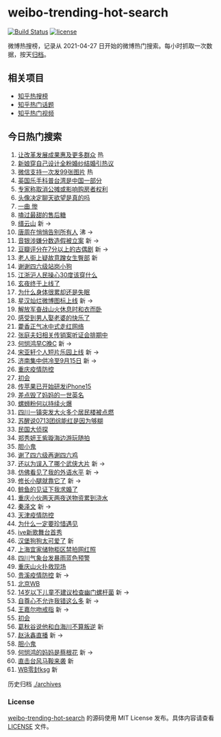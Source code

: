 # weibo-trending-hot-search

[![Build Status](https://github.com/justjavac/weibo-trending-hot-search/workflows/ci/badge.svg?branch=master)](https://github.com/justjavac/weibo-trending-hot-search/actions)
[![license](https://img.shields.io/github/license/justjavac/weibo-trending-hot-search)](https://github.com/justjavac/weibo-trending-hot-search/blob/master/LICENSE)

微博热搜榜，记录从 2021-04-27 日开始的微博热门搜索。每小时抓取一次数据，按天[归档](./archives)。

## 相关项目

- [知乎热搜榜](https://github.com/justjavac/zhihu-trending-top-search)
- [知乎热门话题](https://github.com/justjavac/zhihu-trending-hot-questions)
- [知乎热门视频](https://github.com/justjavac/zhihu-trending-hot-video)

## 今日热门搜索

<!-- BEGIN -->
<!-- 最后更新时间 Thu Aug 25 2022 04:17:22 GMT+0800 (China Standard Time) -->

1. [让改革发展成果惠及更多群众](https://s.weibo.com//weibo?q=%23%E8%AE%A9%E6%94%B9%E9%9D%A9%E5%8F%91%E5%B1%95%E6%88%90%E6%9E%9C%E6%83%A0%E5%8F%8A%E6%9B%B4%E5%A4%9A%E7%BE%A4%E4%BC%97%23&Refer=new_time)
   热
1. [新娘穿自己设计全粉婚纱结婚引热议](https://s.weibo.com//weibo?q=%23%E6%96%B0%E5%A8%98%E7%A9%BF%E8%87%AA%E5%B7%B1%E8%AE%BE%E8%AE%A1%E5%85%A8%E7%B2%89%E5%A9%9A%E7%BA%B1%E7%BB%93%E5%A9%9A%E5%BC%95%E7%83%AD%E8%AE%AE%23&Refer=top)
1. [微信支持一次发99张图片](https://s.weibo.com//weibo?q=%23%E5%BE%AE%E4%BF%A1%E6%94%AF%E6%8C%81%E4%B8%80%E6%AC%A1%E5%8F%9199%E5%BC%A0%E5%9B%BE%E7%89%87%23&Refer=top)
   热
1. [英国乐手科普台湾是中国一部分](https://s.weibo.com//weibo?q=%23%E8%8B%B1%E5%9B%BD%E4%B9%90%E6%89%8B%E7%A7%91%E6%99%AE%E5%8F%B0%E6%B9%BE%E6%98%AF%E4%B8%AD%E5%9B%BD%E4%B8%80%E9%83%A8%E5%88%86%23&Refer=top)
1. [专家称取消公摊或影响购房者权利](https://s.weibo.com//weibo?q=%23%E4%B8%93%E5%AE%B6%E7%A7%B0%E5%8F%96%E6%B6%88%E5%85%AC%E6%91%8A%E6%88%96%E5%BD%B1%E5%93%8D%E8%B4%AD%E6%88%BF%E8%80%85%E6%9D%83%E5%88%A9%23&Refer=top)
1. [头像决定聊天欲望是真的吗](https://s.weibo.com//weibo?q=%23%E5%A4%B4%E5%83%8F%E5%86%B3%E5%AE%9A%E8%81%8A%E5%A4%A9%E6%AC%B2%E6%9C%9B%E6%98%AF%E7%9C%9F%E7%9A%84%E5%90%97%23&Refer=top)
1. [一曲 惨](https://s.weibo.com//weibo?q=%E4%B8%80%E6%9B%B2%20%E6%83%A8&Refer=top)
1. [嗑过最甜的售后糖](https://s.weibo.com//weibo?q=%23%E5%97%91%E8%BF%87%E6%9C%80%E7%94%9C%E7%9A%84%E5%94%AE%E5%90%8E%E7%B3%96%23&Refer=top)
1. [缙云山](https://s.weibo.com//weibo?q=%E7%BC%99%E4%BA%91%E5%B1%B1&Refer=top) 新
   ->
1. [唐周在悄悄告别所有人](https://s.weibo.com//weibo?q=%23%E5%94%90%E5%91%A8%E5%9C%A8%E6%82%84%E6%82%84%E5%91%8A%E5%88%AB%E6%89%80%E6%9C%89%E4%BA%BA%23&Refer=top)
   沸 ->
1. [音银涉嫌分数造假被立案](https://s.weibo.com//weibo?q=%23%E9%9F%B3%E9%93%B6%E6%B6%89%E5%AB%8C%E5%88%86%E6%95%B0%E9%80%A0%E5%81%87%E8%A2%AB%E7%AB%8B%E6%A1%88%23&Refer=top)
   新 ->
1. [豆瓣评分在7分以上的古偶剧](https://s.weibo.com//weibo?q=%23%E8%B1%86%E7%93%A3%E8%AF%84%E5%88%86%E5%9C%A87%E5%88%86%E4%BB%A5%E4%B8%8A%E7%9A%84%E5%8F%A4%E5%81%B6%E5%89%A7%23&Refer=top)
   新 ->
1. [老人街上疑故意蹭女生臀部](https://s.weibo.com//weibo?q=%23%E8%80%81%E4%BA%BA%E8%A1%97%E4%B8%8A%E7%96%91%E6%95%85%E6%84%8F%E8%B9%AD%E5%A5%B3%E7%94%9F%E8%87%80%E9%83%A8%23&Refer=top)
   新
1. [谢谢四六级站岗小狗](https://s.weibo.com//weibo?q=%23%E8%B0%A2%E8%B0%A2%E5%9B%9B%E5%85%AD%E7%BA%A7%E7%AB%99%E5%B2%97%E5%B0%8F%E7%8B%97%23&Refer=top)
1. [江浙沪人民操心30度该穿什么](https://s.weibo.com//weibo?q=%23%E6%B1%9F%E6%B5%99%E6%B2%AA%E4%BA%BA%E6%B0%91%E6%93%8D%E5%BF%8330%E5%BA%A6%E8%AF%A5%E7%A9%BF%E4%BB%80%E4%B9%88%23&Refer=top)
1. [玄夜终于上线了](https://s.weibo.com//weibo?q=%23%E7%8E%84%E5%A4%9C%E7%BB%88%E4%BA%8E%E4%B8%8A%E7%BA%BF%E4%BA%86%23&Refer=top)
1. [为什么身体很累却还是失眠](https://s.weibo.com//weibo?q=%23%E4%B8%BA%E4%BB%80%E4%B9%88%E8%BA%AB%E4%BD%93%E5%BE%88%E7%B4%AF%E5%8D%B4%E8%BF%98%E6%98%AF%E5%A4%B1%E7%9C%A0%23&Refer=top)
1. [星汉灿烂微博图标上线](https://s.weibo.com//weibo?q=%23%E6%98%9F%E6%B1%89%E7%81%BF%E7%83%82%E5%BE%AE%E5%8D%9A%E5%9B%BE%E6%A0%87%E4%B8%8A%E7%BA%BF%23&Refer=top)
   新 ->
1. [解放军奋战山火休息时和衣而卧](https://s.weibo.com//weibo?q=%23%E8%A7%A3%E6%94%BE%E5%86%9B%E5%A5%8B%E6%88%98%E5%B1%B1%E7%81%AB%E4%BC%91%E6%81%AF%E6%97%B6%E5%92%8C%E8%A1%A3%E8%80%8C%E5%8D%A7%23&Refer=top)
1. [感受到男人娶老婆的快乐了](https://s.weibo.com//weibo?q=%23%E6%84%9F%E5%8F%97%E5%88%B0%E7%94%B7%E4%BA%BA%E5%A8%B6%E8%80%81%E5%A9%86%E7%9A%84%E5%BF%AB%E4%B9%90%E4%BA%86%23&Refer=top)
1. [藿香正气冰中式走红网络](https://s.weibo.com//weibo?q=%23%E8%97%BF%E9%A6%99%E6%AD%A3%E6%B0%94%E5%86%B0%E4%B8%AD%E5%BC%8F%E8%B5%B0%E7%BA%A2%E7%BD%91%E7%BB%9C%23&Refer=top)
1. [张庭夫妇相关传销案听证会排期中](https://s.weibo.com//weibo?q=%23%E5%BC%A0%E5%BA%AD%E5%A4%AB%E5%A6%87%E7%9B%B8%E5%85%B3%E4%BC%A0%E9%94%80%E6%A1%88%E5%90%AC%E8%AF%81%E4%BC%9A%E6%8E%92%E6%9C%9F%E4%B8%AD%23&Refer=top)
1. [何悯鸿早C晚C](https://s.weibo.com//weibo?q=%23%E4%BD%95%E6%82%AF%E9%B8%BF%E6%97%A9C%E6%99%9AC%23&Refer=top)
   新 ->
1. [宋亚轩个人短片乐园上线](https://s.weibo.com//weibo?q=%23%E5%AE%8B%E4%BA%9A%E8%BD%A9%E4%B8%AA%E4%BA%BA%E7%9F%AD%E7%89%87%E4%B9%90%E5%9B%AD%E4%B8%8A%E7%BA%BF%23&Refer=top)
   新 ->
1. [济南集中供冷至9月15日](https://s.weibo.com//weibo?q=%23%E6%B5%8E%E5%8D%97%E9%9B%86%E4%B8%AD%E4%BE%9B%E5%86%B7%E8%87%B39%E6%9C%8815%E6%97%A5%23&Refer=top)
   新 ->
1. [重庆疫情防控](https://s.weibo.com//weibo?q=%23%E9%87%8D%E5%BA%86%E7%96%AB%E6%83%85%E9%98%B2%E6%8E%A7%23&Refer=top)
1. [初会](https://s.weibo.com//weibo?q=%E5%88%9D%E4%BC%9A&Refer=top)
1. [传苹果已开始研发iPhone15](https://s.weibo.com//weibo?q=%23%E4%BC%A0%E8%8B%B9%E6%9E%9C%E5%B7%B2%E5%BC%80%E5%A7%8B%E7%A0%94%E5%8F%91iPhone15%23&Refer=top)
1. [差点毁了妈妈的一世英名](https://s.weibo.com//weibo?q=%23%E5%B7%AE%E7%82%B9%E6%AF%81%E4%BA%86%E5%A6%88%E5%A6%88%E7%9A%84%E4%B8%80%E4%B8%96%E8%8B%B1%E5%90%8D%23&Refer=top)
1. [螺蛳粉何以持续火爆](https://s.weibo.com//weibo?q=%23%E8%9E%BA%E8%9B%B3%E7%B2%89%E4%BD%95%E4%BB%A5%E6%8C%81%E7%BB%AD%E7%81%AB%E7%88%86%23&Refer=top)
1. [四川一镇突发大火多个居民楼被点燃](https://s.weibo.com//weibo?q=%23%E5%9B%9B%E5%B7%9D%E4%B8%80%E9%95%87%E7%AA%81%E5%8F%91%E5%A4%A7%E7%81%AB%E5%A4%9A%E4%B8%AA%E5%B1%85%E6%B0%91%E6%A5%BC%E8%A2%AB%E7%82%B9%E7%87%83%23&Refer=top)
1. [苏醒说0713团综能红是因为够糊](https://s.weibo.com//weibo?q=%23%E8%8B%8F%E9%86%92%E8%AF%B40713%E5%9B%A2%E7%BB%BC%E8%83%BD%E7%BA%A2%E6%98%AF%E5%9B%A0%E4%B8%BA%E5%A4%9F%E7%B3%8A%23&Refer=top)
1. [民国大侦探](https://s.weibo.com//weibo?q=%E6%B0%91%E5%9B%BD%E5%A4%A7%E4%BE%A6%E6%8E%A2&Refer=top)
1. [郑秀妍王紫璇海边游玩随拍](https://s.weibo.com//weibo?q=%23%E9%83%91%E7%A7%80%E5%A6%8D%E7%8E%8B%E7%B4%AB%E7%92%87%E6%B5%B7%E8%BE%B9%E6%B8%B8%E7%8E%A9%E9%9A%8F%E6%8B%8D%23&Refer=top)
1. [胆小鬼](https://s.weibo.com//weibo?q=%23%E8%83%86%E5%B0%8F%E9%AC%BC%23&Refer=top)
1. [谢了四六级再谢四六鸡](https://s.weibo.com//weibo?q=%23%E8%B0%A2%E4%BA%86%E5%9B%9B%E5%85%AD%E7%BA%A7%E5%86%8D%E8%B0%A2%E5%9B%9B%E5%85%AD%E9%B8%A1%23&Refer=top)
1. [还以为误入了哪个武侠大片](https://s.weibo.com//weibo?q=%23%E8%BF%98%E4%BB%A5%E4%B8%BA%E8%AF%AF%E5%85%A5%E4%BA%86%E5%93%AA%E4%B8%AA%E6%AD%A6%E4%BE%A0%E5%A4%A7%E7%89%87%23&Refer=top)
   新 ->
1. [仿佛看见了我的外语水平](https://s.weibo.com//weibo?q=%23%E4%BB%BF%E4%BD%9B%E7%9C%8B%E8%A7%81%E4%BA%86%E6%88%91%E7%9A%84%E5%A4%96%E8%AF%AD%E6%B0%B4%E5%B9%B3%23&Refer=top)
   新 ->
1. [修长小腿就靠它了](https://s.weibo.com//weibo?q=%23%E4%BF%AE%E9%95%BF%E5%B0%8F%E8%85%BF%E5%B0%B1%E9%9D%A0%E5%AE%83%E4%BA%86%23&Refer=top)
   新 ->
1. [鲸鱼的见证下我求婚了](https://s.weibo.com//weibo?q=%23%E9%B2%B8%E9%B1%BC%E7%9A%84%E8%A7%81%E8%AF%81%E4%B8%8B%E6%88%91%E6%B1%82%E5%A9%9A%E4%BA%86%23&Refer=top)
1. [重庆小伙两天两夜送物资累到浇水](https://s.weibo.com//weibo?q=%23%E9%87%8D%E5%BA%86%E5%B0%8F%E4%BC%99%E4%B8%A4%E5%A4%A9%E4%B8%A4%E5%A4%9C%E9%80%81%E7%89%A9%E8%B5%84%E7%B4%AF%E5%88%B0%E6%B5%87%E6%B0%B4%23&Refer=top)
1. [秦泽文](https://s.weibo.com//weibo?q=%E7%A7%A6%E6%B3%BD%E6%96%87&Refer=top) 新
   ->
1. [天津疫情防控](https://s.weibo.com//weibo?q=%23%E5%A4%A9%E6%B4%A5%E7%96%AB%E6%83%85%E9%98%B2%E6%8E%A7%23&Refer=top)
1. [为什么一定要珍惜遇见](https://s.weibo.com//weibo?q=%23%E4%B8%BA%E4%BB%80%E4%B9%88%E4%B8%80%E5%AE%9A%E8%A6%81%E7%8F%8D%E6%83%9C%E9%81%87%E8%A7%81%23&Refer=top)
1. [ive新歌舞台首秀](https://s.weibo.com//weibo?q=%23ive%E6%96%B0%E6%AD%8C%E8%88%9E%E5%8F%B0%E9%A6%96%E7%A7%80%23&Refer=top)
1. [汉堡狗狗太可爱了](https://s.weibo.com//weibo?q=%23%E6%B1%89%E5%A0%A1%E7%8B%97%E7%8B%97%E5%A4%AA%E5%8F%AF%E7%88%B1%E4%BA%86%23&Refer=top)
   新
1. [上海宜家储物柜区禁拍网红照](https://s.weibo.com//weibo?q=%23%E4%B8%8A%E6%B5%B7%E5%AE%9C%E5%AE%B6%E5%82%A8%E7%89%A9%E6%9F%9C%E5%8C%BA%E7%A6%81%E6%8B%8D%E7%BD%91%E7%BA%A2%E7%85%A7%23&Refer=top)
1. [四川气象台发暴雨蓝色预警](https://s.weibo.com//weibo?q=%23%E5%9B%9B%E5%B7%9D%E6%B0%94%E8%B1%A1%E5%8F%B0%E5%8F%91%E6%9A%B4%E9%9B%A8%E8%93%9D%E8%89%B2%E9%A2%84%E8%AD%A6%23&Refer=top)
1. [重庆山火扑救现场](https://s.weibo.com//weibo?q=%23%E9%87%8D%E5%BA%86%E5%B1%B1%E7%81%AB%E6%89%91%E6%95%91%E7%8E%B0%E5%9C%BA%23&Refer=top)
1. [贵溪疫情防控](https://s.weibo.com//weibo?q=%E8%B4%B5%E6%BA%AA%E7%96%AB%E6%83%85%E9%98%B2%E6%8E%A7&Refer=top)
   新 ->
1. [北京WB](https://s.weibo.com//weibo?q=%E5%8C%97%E4%BA%ACWB&Refer=top)
1. [14岁以下儿童不建议检查幽门螺杆菌](https://s.weibo.com//weibo?q=%2314%E5%B2%81%E4%BB%A5%E4%B8%8B%E5%84%BF%E7%AB%A5%E4%B8%8D%E5%BB%BA%E8%AE%AE%E6%A3%80%E6%9F%A5%E5%B9%BD%E9%97%A8%E8%9E%BA%E6%9D%86%E8%8F%8C%23&Refer=top)
   新 ->
1. [自尊心不允许我错这么多](https://s.weibo.com//weibo?q=%23%E8%87%AA%E5%B0%8A%E5%BF%83%E4%B8%8D%E5%85%81%E8%AE%B8%E6%88%91%E9%94%99%E8%BF%99%E4%B9%88%E5%A4%9A%23&Refer=top)
   新 ->
1. [王嘉尔吻戒指](https://s.weibo.com//weibo?q=%E7%8E%8B%E5%98%89%E5%B0%94%E5%90%BB%E6%88%92%E6%8C%87&Refer=top)
   新 ->
1. [初会](https://s.weibo.com//weibo?q=%23%E5%88%9D%E4%BC%9A%23&Refer=top)
1. [葛秋谷说他和白海川不算叛逆](https://s.weibo.com//weibo?q=%23%E8%91%9B%E7%A7%8B%E8%B0%B7%E8%AF%B4%E4%BB%96%E5%92%8C%E7%99%BD%E6%B5%B7%E5%B7%9D%E4%B8%8D%E7%AE%97%E5%8F%9B%E9%80%86%23&Refer=top)
   新
1. [赵泳鑫直播](https://s.weibo.com//weibo?q=%E8%B5%B5%E6%B3%B3%E9%91%AB%E7%9B%B4%E6%92%AD&Refer=top)
   新 ->
1. [胆小鬼](https://s.weibo.com//weibo?q=%E8%83%86%E5%B0%8F%E9%AC%BC&Refer=top)
1. [何悯鸿的妈妈是蔡根花](https://s.weibo.com//weibo?q=%23%E4%BD%95%E6%82%AF%E9%B8%BF%E7%9A%84%E5%A6%88%E5%A6%88%E6%98%AF%E8%94%A1%E6%A0%B9%E8%8A%B1%23&Refer=top)
   新 ->
1. [直击台风马鞍来袭](https://s.weibo.com//weibo?q=%23%E7%9B%B4%E5%87%BB%E5%8F%B0%E9%A3%8E%E9%A9%AC%E9%9E%8D%E6%9D%A5%E8%A2%AD%23&Refer=top)
   新
1. [WB零封ksg](https://s.weibo.com//weibo?q=%23WB%E9%9B%B6%E5%B0%81ksg%23&Refer=top)
   新

<!-- END -->

历史归档 [./archives](./archives)

### License

[weibo-trending-hot-search](https://github.com/justjavac/weibo-trending-hot-search)
的源码使用 MIT License 发布。具体内容请查看 [LICENSE](./LICENSE) 文件。
